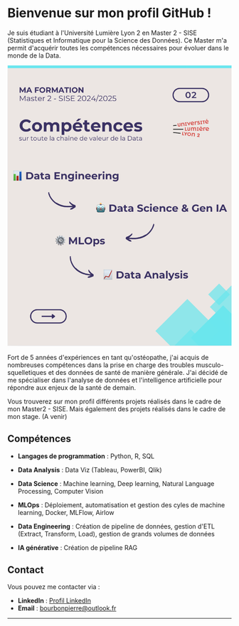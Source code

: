  # Bienvenue sur mon profil GitHub !

Je suis étudiant à l'Université Lumière Lyon 2 en Master 2 - SISE (Statistiques et Informatique pour la Science des Données). Ce Master m'a permit d'acquérir toutes les compétences nécessaires pour évoluer dans le monde de la Data. 

![Compétences Master 2 - SISE](Competences_SISE.png)

Fort de 5 années d'expériences en tant qu'ostéopathe, j'ai acquis de nombreuses compétences dans la prise en charge des troubles musculo-squelletiques et des données de santé de manière générale. J'ai décidé de me spécialiser dans l'analyse de données et l'intelligence artificielle pour répondre aux enjeux de la santé de demain. 

Vous trouverez sur mon profil différents projets réalisés dans le cadre de mon Master2 - SISE. Mais également des projets réalisés dans le cadre de mon stage. (A venir)

## Compétences 

- **Langages de programmation** : Python, R, SQL

- **Data Analysis** : Data Viz (Tableau, PowerBI, Qlik)

- **Data Science** : Machine learning, Deep learning, Natural Language Processing, Computer Vision

- **MLOps** : Déploiement, automatisation et gestion des cyles de machine learning, Docker, MLFlow, Airlow

- **Data Engineering** : Création de pipeline de données, gestion d'ETL (Extract, Transform, Load), gestion de grands volumes de données

- **IA générative** : Création de pipeline RAG

## Contact

Vous pouvez me contacter via :

- **LinkedIn** : [Profil LinkedIn](in/pierre-bourbon-7b6b7012a)
- **Email** : bourbonpierre@outlook.fr

---

